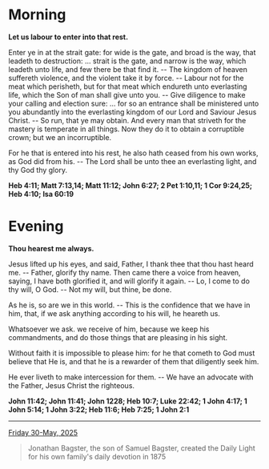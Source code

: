 # Morning

**Let us labour to enter into that rest.**
 
Enter ye in at the strait gate: for wide is the gate, and broad is the way, that leadeth to destruction: ... strait is the gate, and narrow is the way, which leadeth unto life, and few there be that find it. -- The kingdom of heaven suffereth violence, and the violent take it by force. -- Labour not for the meat which perisheth, but for that meat which endureth unto everlasting life, which the Son of man shall give unto you. -- Give diligence to make your calling and election sure: ... for so an entrance shall be ministered unto you abundantly into the everlasting kingdom of our Lord and Saviour Jesus Christ. -- So run, that ye may obtain. And every man that striveth for the mastery is temperate in all things. Now they do it to obtain a corruptible crown; but we an incorruptible.
 
For he that is entered into his rest, he also hath ceased from his own works, as God did from his. -- The Lord shall be unto thee an everlasting light, and thy God thy glory.  

**Heb 4:11; Matt 7:13,14; Matt 11:12; John 6:27; 2 Pet 1:10,11; 1 Cor 9:24,25; Heb 4:10; Isa 60:19**

# Evening

**Thou hearest me always.**
 
Jesus lifted up his eyes, and said, Father, I thank thee that thou hast heard me. -- Father, glorify thy name. Then came there a voice from heaven, saying, I have both glorified it, and will glorify it again. -- Lo, I come to do thy will, O God. -- Not my will, but thine, be done.
 
As he is, so are we in this world. -- This is the confidence that we have in him, that, if we ask anything according to his will, he heareth us.
 
Whatsoever we ask. we receive of him, because we keep his commandments, and do those things that are pleasing in his sight.
 
Without faith it is impossible to please him: for he that cometh to God must believe that He is, and that he is a rewarder of them that diligently seek him.
 
He ever liveth to make intercession for them. -- We have an advocate with the Father, Jesus Christ the righteous.  

**John 11:42; John 11:41; John 1228; Heb 10:7; Luke 22:42; 1 John 4:17; 1 John 5:14; 1 John 3:22; Heb 11:6; Heb 7:25; 1 John 2:1**

---

[Friday 30-May, 2025](https://t.me/s/daily_light)

> Jonathan Bagster, the son of Samuel Bagster, created the Daily Light for his own family's daily devotion in 1875


